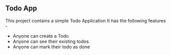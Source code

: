 ## Todo App

This project contains a simple Todo Application
It has the following features - 

- Anyone can create a Todo
- Anyone can see their existing todos
- Anyone can mark their todo as done